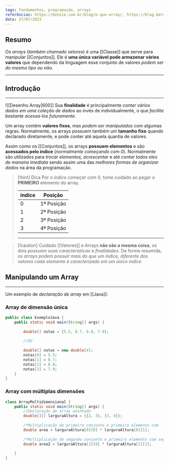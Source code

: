```yaml
---
tags: fundamentos, programação, arrays
referências: https://kenzie.com.br/blog/o-que-array/, https://blog.betrybe.com/linguagem-de-programacao/o-que-e-array/
data: 27/07/2023
---
```

## Resumo

Os *arrays* (*também chamado vetores*) é uma [[Classe]] que serve para manipular [[Conjuntos]]. Ele é **uma única variável pode armazenar vários valores** que dependendo da linguagem esse conjunto de valores *podem ser do mesmo tipo ou não*.

---
## Introdução
---

![[Desenho Array|600]]
Sua **finalidade** é principalmente *conter vários dados em uma coleção de dados* ao invés de individualmente, o que *facilita bastante acessa-los futuramente*.

Um array contém **valores fixos**, mas *podem ser manipulados* com algumas regras. Normalmente, os arrays possuem também um **tamanho fixo** quando declarado diretamente, e pode conter até aquela quantia de valores.

Assim como os [[Conjuntos]], os arrays **possuem elementos** e são **acessados pelo índice** (*normalmente começando com 0*). Normalmente são utilizados para *trocar elementos, acrescentar* e até *contar todos eles de maneira imediata* sendo assim uma das *melhores formas de organizar dados* na área da programação.

>[!hint] Dica
>Por o *índice começar com 0*, tome cuidado ao pegar o **PRIMEIRO** elemento do array.
>
>
> |índice|Posição|
> |------|--------|
> |    0    |1ª Posição|
> |     1    |2ª Posição|
> |     2   |3ª Posição|
> |     3   |4ª Posição|
> ---


>[!caution] Cuidado
>[[Vetores]] e Arrays **não são a mesma coisa**, os dois *possuem suas características* e *finalidades*.
>De forma resumida, *os arrays podem possuir mais do que um índice, diferente dos vetores cada elemento é caracterizado em um único índice*

## Manipulando um Array
---
Um exemplo de *declaração de array* em [[Java]]:

### Array de dimensão única

```Java
public class ExemploJava {
	public static void main(String[] args) {
		
		double[] notas = {5.5, 8.7, 6.0, 7.9};
		
		//OU
		
		double[] notas = new double[4];
		notas[0] = 5.5;
		notas[1] = 8.7;
		notas[2] = 6.0;
		notas[3] = 7.9;
	}
}
```


### Array com múltiplas dimensões

```Java
class ArrayMultidimensional {
	public static void main(String[] args) {
		//Declaração de array aninhado
		double[][] larguraAltura = {{2, 3}, {3, 4}};
		
		/*Multiplicação do primeiro conjunto e primeiro elemento com          primeiro conjunto e segundo elemento */
		double area = larguraAltura[0][0] * larguraAltura[0][1];
		
		/*Multiplicação do segundo conjunto e primeiro elemento com segundo conjunto e segundo elemento */
		double area2 = larguraAltura[1][0] * larguraAltura[1][1];
		
	}
}
```
